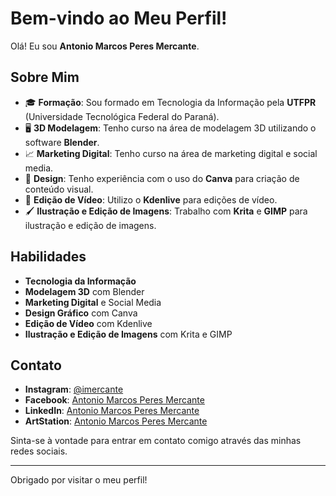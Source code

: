 # Bem-vindo ao Meu Perfil!

Olá! Eu sou **Antonio Marcos Peres Mercante**. 

## Sobre Mim

- 🎓 **Formação**: Sou formado em Tecnologia da Informação pela **UTFPR** (Universidade Tecnológica Federal do Paraná).
- 🖥️ **3D Modelagem**: Tenho curso na área de modelagem 3D utilizando o software **Blender**.
- 📈 **Marketing Digital**: Tenho curso na área de marketing digital e social media.
- 🎨 **Design**: Tenho experiência com o uso do **Canva** para criação de conteúdo visual.
- 🎥 **Edição de Vídeo**: Utilizo o **Kdenlive** para edições de vídeo.
- 🖌️ **Ilustração e Edição de Imagens**: Trabalho com **Krita** e **GIMP** para ilustração e edição de imagens.

## Habilidades

- **Tecnologia da Informação**
- **Modelagem 3D** com Blender
- **Marketing Digital** e Social Media
- **Design Gráfico** com Canva
- **Edição de Vídeo** com Kdenlive
- **Ilustração e Edição de Imagens** com Krita e GIMP

## Contato

- **Instagram**: [@imercante](https://www.instagram.com/imercante/)
- **Facebook**: [Antonio Marcos Peres Mercante](https://www.facebook.com/marcos.mercante.58)
- **LinkedIn**: [Antonio Marcos Peres Mercante](https://www.linkedin.com/in/antonio-marcos-peres-mercante-61968320/)
- **ArtStation**: [Antonio Marcos Peres Mercante](https://www.artstation.com/marcosmercante)

Sinta-se à vontade para entrar em contato comigo através das minhas redes sociais.

---

Obrigado por visitar o meu perfil!
